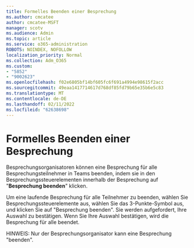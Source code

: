 ```yaml
---
title: Formelles Beenden einer Besprechung
ms.author: cmcatee
author: cmcatee-MSFT
manager: scotv
ms.audience: Admin
ms.topic: article
ms.service: o365-administration
ROBOTS: NOINDEX, NOFOLLOW
localization_priority: Normal
ms.collection: Adm_O365
ms.custom:
- "5852"
- "9002623"
ms.openlocfilehash: f02e6805bf14bf605fc6f691a4994e98615f2acc
ms.sourcegitcommit: 49eaa1417714617d768df85fd79b65e35b6e5c83
ms.translationtype: MT
ms.contentlocale: de-DE
ms.lasthandoff: 02/11/2022
ms.locfileid: "62638698"
---
```

# <a name="how-to-formally-end-a-meeting"></a>Formelles Beenden einer Besprechung

Besprechungsorganisatoren können eine Besprechung für alle Besprechungsteilnehmer in Teams beenden, indem sie in den Besprechungssteuerelementen innerhalb der Besprechung auf "**Besprechung beenden**" klicken.  

Um eine laufende Besprechung für alle Teilnehmer zu beenden, wählen Sie Besprechungssteuerelemente aus, wählen Sie das 3-Punkte-Symbol aus, und klicken Sie auf "Besprechung beenden". Sie werden aufgefordert, Ihre Auswahl zu bestätigen. Wenn Sie Ihre Auswahl bestätigen, wird die Besprechung für alle beendet.

HINWEIS: Nur der Besprechungsorganisator kann eine Besprechung "beenden".